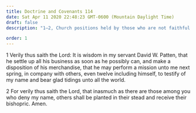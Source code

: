 ```yaml
---
title: Doctrine and Covenants 114
date: Sat Apr 11 2020 22:48:23 GMT-0600 (Mountain Daylight Time)
draft: false
description: "1–2, Church positions held by those who are not faithful will be given to others."

order: 1
---
```

    
1 Verily thus saith the Lord: It is wisdom in my servant David W. Patten, that he settle up all his business as soon as he possibly can, and make a disposition of his merchandise, that he may perform a mission unto me next spring, in company with others, even twelve including himself, to testify of my name and bear glad tidings unto all the world.

2 For verily thus saith the Lord, that inasmuch as there are those among you who deny my name, others shall be planted in their stead and receive their bishopric. Amen.
